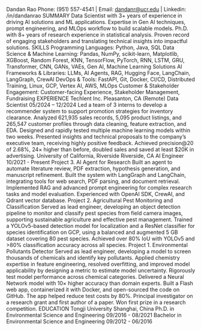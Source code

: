 Dandan Rao
Phone: (951) 557-4541 | Email: dandanr@ucr.edu | Linkedin: /in/dandanrao
SUMMARY
Data Scientist with 3+ years of experience in driving AI solutions and ML applications. Expertise in Gen AI techniques, prompt engineering, and MLOps workflow to build scalable models. Ph.D. with 8+ years of research experience in statistical analysis. Proven record of engaging stakeholders and translating technical insights into impactful solutions.
SKILLS
Programming Languages: Python, Java, SQL
Data Science & Machine Learning: Pandas, NumPy, scikit-learn, Matplotlib, XGBoost, Random Forest, KNN, TensorFlow, PyTorch, RNN, LSTM, GRU, Transformer, CNN, GANs, VAEs, Gen AI, Machine Learning Solutions
AI Frameworks & Libraries: LLMs, AI Agents, RAG, Hugging Face, LangChain, LangGraph, CrewAI
DevOps & Tools: FastAPI, Git, Docker, CI/CD, Distributed Training, Linux, GCP, Vertex AI, AWS, MLOps
Customer & Stakeholder Engagement: Customer-facing Experience, Stakeholder Management, Fundraising
EXPERIENCE
Techlent Inc.  										        Pleasanton, CA (Remote)
Data Scientist					       						       05/2024 – 12/2024
Led a team of 3 interns to develop a recommender system to support promotion strategies for inventory clearance.
Analyzed 621,935 sales records, 5,095 product listings, and 265,547 customer profiles through data cleaning, feature extraction, and EDA. Designed and rapidly tested multiple machine learning models within two weeks. 
Presented insights and technical proposals to the company’s executive team, receiving highly positive feedback.
Achieved precision@20 of 2.68%, 24× higher than before, doubled sales and saved at least $20K in advertising.
University of California, Riverside								      	Riverside, CA
AI Engineer											       10/2021 - Present
Project 3. AI Agent for Research
Built an agent to automate literature review, PDF extraction, hypothesis generation, and manuscript refinement.
Built the system with LangGraph and LangChain, integrating tools for web search, PDF parsing, and document retrieval. Implemented RAG and advanced prompt engineering for complex research tasks and model evaluation.
Experienced with OpenAI SDK, CrewAI, and Qdrant vector database.
Project 2. Agricultural Pest Monitoring and Classification
Served as lead engineer, developing an object detection pipeline to monitor and classify pest species from field camera images, supporting sustainable agriculture and effective pest management.
Trained a YOLOv5-based detection model for localization and a ResNet classifier for species identification on GCP, using a balanced and augmented 5 GB dataset covering 80 pest species. 
Achieved over 80% IoU with YOLOv5 and >80% classification accuracy across all species.
Project 1. Environmental Pollutants Detector
Served as lead engineer, developing a model to screen thousands of chemicals and identify key pollutants.
Applied chemistry expertise in feature engineering, resolved overfitting, and improved model applicability by designing a metric to estimate model uncertainty. Rigorously test model performance across chemical categories. 
Delivered a Neural Network model with 10× higher accuracy than domain experts. Built a Flash web app, containerized it with Docker, and open-sourced the code on GitHub. The app helped reduce test costs by 80%.
Principal investigator on a research grant and first author of a paper. Won first prize in a research competition.
EDUCATION
Tongji University 										          Shanghai, China
Ph.D. in Environmental Science and Engineering 						       09/2016 - 08/2021 
Bachelor in Environmental Science and Engineering 						       09/2012 - 06/2016